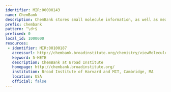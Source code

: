 ```yaml
---
identifier: MIR:00000143
name: ChemBank
description: ChemBank stores small molecule information, as well as measurements derived from cells and other biological assay systems treated with small molecules.
prefix: chembank
pattern: ^\d+$
prefixed: 0
local_id: 1000000
resources:
 - identifier: MIR:00100187
   accessurl: http://chembank.broadinstitute.org/chemistry/viewMolecule.htm?cbid=${lid}
   keyword: 5-HETE
   description: ChemBank at Broad Institute
   homepage: http://chembank.broadinstitute.org/
   institution: Broad Institute of Harvard and MIT, Cambridge, MA
   location: USA
   official: false
---
```

